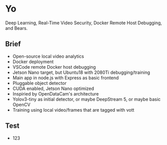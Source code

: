 # Yo

Deep Learning, Real-Time Video Security, Docker Remote Host Debugging, and Bears.

## Brief

* Open-source local video analytics
* Docker deployment
* VSCode remote Docker host debugging
* Jetson Nano target, but Ubuntu18 with 2080Ti debugging/training
* Main app in node.js with Express as basic frontend
* Pluggable object detector
* CUDA enabled, Jetson Nano optimized
* Inspiried by OpenDataCam's architecture
* Yolov3-tiny as initial detector, or maybe DeepStream 5, or maybe basic OpenCV
* Training using local video/frames that are tagged with vott

## Test

* 123
